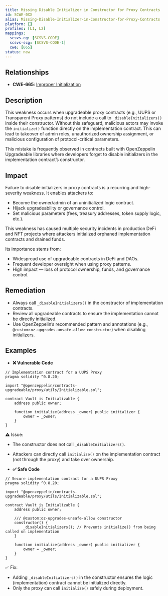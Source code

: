 ```yaml
---
title: Missing Disable Initializer in Constructor for Proxy Contracts
id: SCWE-0XX
alias: Missing-Disable-Initializer-in-Constructor-for-Proxy-Contracts
platform: []
profiles: [L1, L2]
mappings:
  scsvs-cg: [SCSVS-CODE]
  scsvs-scg: [SCSVS-CODE-1]
  cwe: [665]
status: new
---
```


## Relationships
- **CWE-665**: [Improper Initialization](https://cwe.mitre.org/data/definitions/665.html)

## Description
This weakness occurs when upgradeable proxy contracts (e.g., UUPS or Transparent Proxy patterns) do not include a call to `_disableInitializers()` inside their constructor. Without this safeguard, malicious actors may invoke the `initialize()` function directly on the implementation contract. This can lead to takeover of admin roles, unauthorized ownership assignment, or malicious configuration of protocol-critical parameters.  

This mistake is frequently observed in contracts built with OpenZeppelin Upgradeable libraries where developers forget to disable initializers in the implementation contract’s constructor.  

## Impact
Failure to disable initializers in proxy contracts is a recurring and high-severity weakness. It enables attackers to:  
- Become the owner/admin of an uninitialized logic contract.  
- Hijack upgradeability or governance control.  
- Set malicious parameters (fees, treasury addresses, token supply logic, etc.).  

This weakness has caused multiple security incidents in production DeFi and NFT projects where attackers initialized orphaned implementation contracts and drained funds.  

Its importance stems from:  
- Widespread use of upgradeable contracts in DeFi and DAOs.  
- Frequent developer oversight when using proxy patterns.  
- High impact — loss of protocol ownership, funds, and governance control.  

## Remediation
- Always call `_disableInitializers()` in the constructor of implementation contracts.  
- Review all upgradeable contracts to ensure the implementation cannot be directly initialized.  
- Use OpenZeppelin’s recommended pattern and annotations (e.g., `@custom:oz-upgrades-unsafe-allow constructor`) when disabling initializers.  

## Examples

- **❌ Vulnerable Code**
```solidity
// Implementation contract for a UUPS Proxy
pragma solidity ^0.8.20;

import "@openzeppelin/contracts-upgradeable/proxy/utils/Initializable.sol";

contract Vault is Initializable {
    address public owner;

    function initialize(address _owner) public initializer {
        owner = _owner;
    }
}
```

⚠️ Issue:  
- The constructor does not call `_disableInitializers()`.  
- Attackers can directly call `initialize()` on the implementation contract (not through the proxy) and take over ownership.  

- **✅ Safe Code**
```solidity
// Secure implementation contract for a UUPS Proxy
pragma solidity ^0.8.20;

import "@openzeppelin/contracts-upgradeable/proxy/utils/Initializable.sol";

contract Vault is Initializable {
    address public owner;

    /// @custom:oz-upgrades-unsafe-allow constructor
    constructor() {
        _disableInitializers(); // Prevents initialize() from being called on implementation
    }

    function initialize(address _owner) public initializer {
        owner = _owner;
    }
}
```

✅ Fix:  
- Adding `_disableInitializers()` in the constructor ensures the logic (implementation) contract cannot be initialized directly.  
- Only the proxy can call `initialize()` safely during deployment.  
